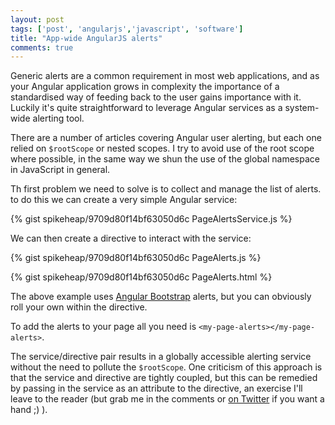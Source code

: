 ```yaml
---
layout: post
tags: ['post', 'angularjs','javascript', 'software']
title: "App-wide AngularJS alerts"
comments: true
---
```

Generic alerts are a common requirement in most web applications, and as your Angular application grows in complexity the importance of a standardised way of feeding back to the user gains importance with it. Luckily it's quite straightforward to leverage Angular services as a system-wide alerting tool.

<!-- more -->

There are a number of articles covering Angular user alerting, but each one relied on `$rootScope` or nested scopes. I try to avoid use of the root scope where possible, in the same way we shun the use of the global namespace in JavaScript in general. 

Th first problem we need to solve is to collect and manage the list of alerts. to do this we can create a very simple Angular service:

{% gist spikeheap/9709d80f14bf63050d6c PageAlertsService.js %}

We can then create a directive to interact with the service:

{% gist spikeheap/9709d80f14bf63050d6c PageAlerts.js %}

{% gist spikeheap/9709d80f14bf63050d6c PageAlerts.html %}

The above example uses [Angular Bootstrap](TODO) alerts, but you can obviously roll your own within the directive.

To add the alerts to your page all you need is `<my-page-alerts></my-page-alerts>`.

The service/directive pair results in a globally accessible alerting service without the need to pollute the `$rootScope`. One criticism of this approach is that the service and directive are tightly coupled, but this can be remedied by passing in the service as an attribute to the directive, an exercise I'll leave to the reader (but grab me in the comments or [on Twitter](https://twitter.com/spikeheap) if you want a hand ;) ).
